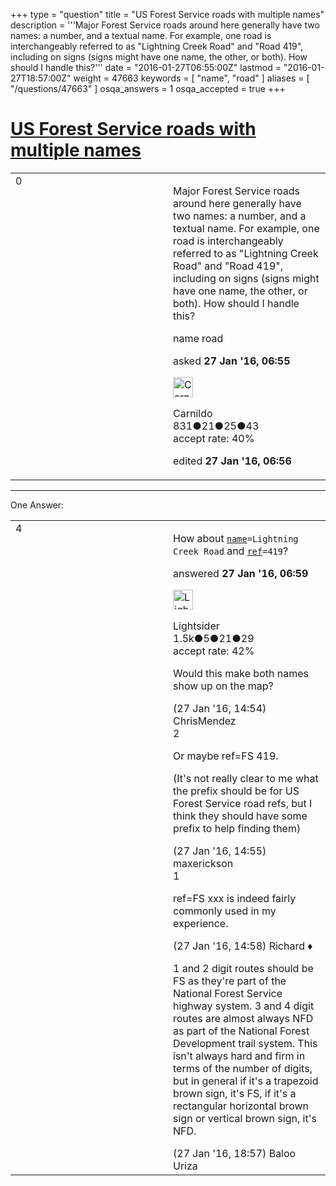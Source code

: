 +++
type = "question"
title = "US Forest Service roads with multiple names"
description = '''Major Forest Service roads around here generally have two names: a number, and a textual name. For example, one road is interchangeably referred to as &quot;Lightning Creek Road&quot; and &quot;Road 419&quot;, including on signs (signs might have one name, the other, or both). How should I handle this?'''
date = "2016-01-27T06:55:00Z"
lastmod = "2016-01-27T18:57:00Z"
weight = 47663
keywords = [ "name", "road" ]
aliases = [ "/questions/47663" ]
osqa_answers = 1
osqa_accepted = true
+++

<div class="headNormal">

# [US Forest Service roads with multiple names](/questions/47663/us-forest-service-roads-with-multiple-names)

</div>

<div id="main-body">

<div id="askform">

<table id="question-table" style="width:100%;">
<colgroup>
<col style="width: 50%" />
<col style="width: 50%" />
</colgroup>
<tbody>
<tr>
<td style="width: 30px; vertical-align: top"><div class="vote-buttons">
<span id="post-47663-upvote" class="ajax-command post-vote up" rel="nofollow" title="I like this post (click again to cancel)"> </span>
<div id="post-47663-score" class="post-score" title="current number of votes">
0
</div>
<span id="post-47663-downvote" class="ajax-command post-vote down" rel="nofollow" title="I dont like this post (click again to cancel)"> </span> <span id="favorite-mark" class="ajax-command favorite-mark" rel="nofollow" title="mark/unmark this question as favorite (click again to cancel)"> </span>
<div id="favorite-count" class="favorite-count">
&#10;</div>
</div></td>
<td><div id="item-right">
<div class="question-body">
<p>Major Forest Service roads around here generally have two names: a number, and a textual name. For example, one road is interchangeably referred to as "Lightning Creek Road" and "Road 419", including on signs (signs might have one name, the other, or both). How should I handle this?</p>
</div>
<div id="question-tags" class="tags-container tags">
<span class="post-tag tag-link-name" rel="tag" title="see questions tagged &#39;name&#39;">name</span> <span class="post-tag tag-link-road" rel="tag" title="see questions tagged &#39;road&#39;">road</span>
</div>
<div id="question-controls" class="post-controls">
&#10;</div>
<div class="post-update-info-container">
<div class="post-update-info post-update-info-user">
<p>asked <strong>27 Jan '16, 06:55</strong></p>
<img src="https://secure.gravatar.com/avatar/313c7f1fb7839c95ba6bb396791f56f8?s=32&amp;d=identicon&amp;r=g" class="gravatar" width="32" height="32" alt="Carnildo&#39;s gravatar image" />
<p><span>Carnildo</span><br />
<span class="score" title="831 reputation points">831</span><span title="21 badges"><span class="badge1">●</span><span class="badgecount">21</span></span><span title="25 badges"><span class="silver">●</span><span class="badgecount">25</span></span><span title="43 badges"><span class="bronze">●</span><span class="badgecount">43</span></span><br />
<span class="accept_rate" title="Rate of the user&#39;s accepted answers">accept rate:</span> <span title="Carnildo has 2 accepted answers">40%</span></p>
</div>
<div class="post-update-info post-update-info-edited">
<p><span> edited <strong>27 Jan '16, 06:56</strong> </span></p>
</div>
</div>
<div id="comments-container-47663" class="comments-container">
&#10;</div>
<div id="comment-tools-47663" class="comment-tools">
&#10;</div>
<div class="clear">
&#10;</div>
<div id="comment-47663-form-container" class="comment-form-container">
&#10;</div>
<div class="clear">
&#10;</div>
</div></td>
</tr>
</tbody>
</table>

------------------------------------------------------------------------

<div class="tabBar">

<span id="sort-top"></span>

<div class="headQuestions">

One Answer:

</div>

</div>

<span id="47664"></span>

<div id="answer-container-47664" class="answer accepted-answer">

<table style="width:100%;">
<colgroup>
<col style="width: 50%" />
<col style="width: 50%" />
</colgroup>
<tbody>
<tr>
<td style="width: 30px; vertical-align: top"><div class="vote-buttons">
<span id="post-47664-upvote" class="ajax-command post-vote up" rel="nofollow" title="I like this post (click again to cancel)"> </span>
<div id="post-47664-score" class="post-score" title="current number of votes">
4
</div>
<span id="post-47664-downvote" class="ajax-command post-vote down" rel="nofollow" title="I dont like this post (click again to cancel)"> </span> <span class="accept-answer on" rel="nofollow" title="Carnildo has selected this answer as the correct answer"> </span>
</div></td>
<td><div class="item-right">
<div class="answer-body">
<p>How about <a href="https://wiki.openstreetmap.org/wiki/Key:name"><code>name</code></a><code>=Lightning Creek Road</code> and <a href="https://wiki.openstreetmap.org/wiki/Key:ref"><code>ref</code></a><code>=419</code>?</p>
</div>
<div class="answer-controls post-controls">
&#10;</div>
<div class="post-update-info-container">
<div class="post-update-info post-update-info-user">
<p>answered <strong>27 Jan '16, 06:59</strong></p>
<img src="https://secure.gravatar.com/avatar/390c3a1e9ea7b1f10deea61828ad66eb?s=32&amp;d=identicon&amp;r=g" class="gravatar" width="32" height="32" alt="Lightsider&#39;s gravatar image" />
<p><span>Lightsider</span><br />
<span class="score" title="1540 reputation points"><span>1.5k</span></span><span title="5 badges"><span class="badge1">●</span><span class="badgecount">5</span></span><span title="21 badges"><span class="silver">●</span><span class="badgecount">21</span></span><span title="29 badges"><span class="bronze">●</span><span class="badgecount">29</span></span><br />
<span class="accept_rate" title="Rate of the user&#39;s accepted answers">accept rate:</span> <span title="Lightsider has 9 accepted answers">42%</span></p>
</div>
</div>
<div id="comments-container-47664" class="comments-container">
<span id="47672"></span>
<div id="comment-47672" class="comment">
<div id="post-47672-score" class="comment-score">
&#10;</div>
<div class="comment-text">
<p>Would this make both names show up on the map?</p>
</div>
<div id="comment-47672-info" class="comment-info">
<span class="comment-age">(27 Jan '16, 14:54)</span> <span class="comment-user userinfo">ChrisMendez</span>
</div>
</div>
<span id="47673"></span>
<div id="comment-47673" class="comment">
<div id="post-47673-score" class="comment-score">
2
</div>
<div class="comment-text">
<p>Or maybe ref=FS 419.</p>
<p>(It's not really clear to me what the prefix should be for US Forest Service road refs, but I think they should have some prefix to help finding them)</p>
</div>
<div id="comment-47673-info" class="comment-info">
<span class="comment-age">(27 Jan '16, 14:55)</span> <span class="comment-user userinfo">maxerickson</span>
</div>
</div>
<span id="47674"></span>
<div id="comment-47674" class="comment">
<div id="post-47674-score" class="comment-score">
1
</div>
<div class="comment-text">
<p>ref=FS xxx is indeed fairly commonly used in my experience.</p>
</div>
<div id="comment-47674-info" class="comment-info">
<span class="comment-age">(27 Jan '16, 14:58)</span> <span class="comment-user userinfo">Richard ♦</span>
</div>
</div>
<span id="47680"></span>
<div id="comment-47680" class="comment">
<div id="post-47680-score" class="comment-score">
&#10;</div>
<div class="comment-text">
<p>1 and 2 digit routes should be FS as they're part of the National Forest Service highway system. 3 and 4 digit routes are almost always NFD as part of the National Forest Development trail system. This isn't always hard and firm in terms of the number of digits, but in general if it's a trapezoid brown sign, it's FS, if it's a rectangular horizontal brown sign or vertical brown sign, it's NFD.</p>
</div>
<div id="comment-47680-info" class="comment-info">
<span class="comment-age">(27 Jan '16, 18:57)</span> <span class="comment-user userinfo">Baloo Uriza</span>
</div>
</div>
</div>
<div id="comment-tools-47664" class="comment-tools">
&#10;</div>
<div class="clear">
&#10;</div>
<div id="comment-47664-form-container" class="comment-form-container">
&#10;</div>
<div class="clear">
&#10;</div>
</div></td>
</tr>
</tbody>
</table>

</div>

<div class="paginator-container-left">

</div>

</div>

</div>

